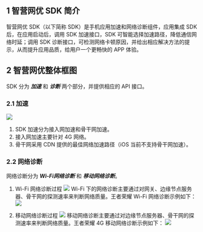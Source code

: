 ## 1 智营网优 SDK 简介
智营网优 SDK（以下简称 SDK）是手机应用加速和网络诊断组件，应用集成 SDK 后，在应用启动后，调用 SDK 加速接口，SDK 可智能选择加速路径，降低通信网络时延；调用 SDK 诊断接口，可检测网络卡顿原因，并给出相应解决方法的提示，从而提升应用品质，给用户一个更畅快的 APP 体验。

## 2 智营网优整体框图
SDK 分为 ***加速*** 和 ***诊断*** 两个部分，并提供相应的 API 接口。

### 2.1 加速
![](http://imgcache.tcecqpoc.fsphere.cn/image/mc.qcloudimg.com/static/img/042663ac4da512e74bd8294e13d802d9/image.png)
1. SDK 加速分为接入网加速和骨干网加速。
2. 接入网加速主要针对 4G 网络。
3. 骨干网采用 CDN 提供的最佳网络加速路径（iOS 当前不支持骨干网加速）。

### 2.2 网络诊断
网络诊断分为 ***Wi-Fi网络诊断*** 和 ***移动网络诊断***。
1. Wi-Fi 网络诊断过程
![](http://imgcache.tcecqpoc.fsphere.cn/image/mc.qcloudimg.com/static/img/564d5711b045ecc17874a93cc96f0668/image.png)
Wi-Fi 下的网络诊断主要通过对网关、边缘节点服务器、骨干网的探测速率来判断网络质量。王者荣耀 Wi-Fi 网络诊断示例如下：
![](http://imgcache.tcecqpoc.fsphere.cn/image/mc.qcloudimg.com/static/img/4c3f9803183f2f24883c3c4b540b7075/image.png)

2. 移动网络诊断过程
![](http://imgcache.tcecqpoc.fsphere.cn/image/mc.qcloudimg.com/static/img/c3c8a2d09f1be3b2e8137cf16ec08406/image.png)
移动网络诊断主要通过对边缘节点服务器、骨干网的探测速率来判断网络质量。王者荣耀 4G 移动网络诊断示例如下：
![](http://imgcache.tcecqpoc.fsphere.cn/image/mc.qcloudimg.com/static/img/b7eebd62b47470a63ca3995141e8e1af/image.png)
